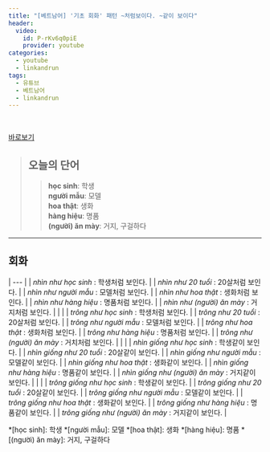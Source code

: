 ```yaml
---
title: "[베트남어] '기초 회화' 패턴 ~처럼보이다. ~같이 보이다"
header:
  video:
    id: P-rKv6q0piE
    provider: youtube
categories:
  - youtube
  - linkandrun
tags:
  - 유튜브
  - 베트남어
  - linkandrun
---
```


<br>

[바로보기](https://www.youtube.com/watch?v=P-rKv6q0piE)

> ## **오늘의 단어**
>> **học sinh**: 학생  
>> **người mẫu**: 모델  
>> **hoa thật**: 생화  
>> **hàng hiệu**: 명품  
>> **(người) ăn mày**: 거지, 구걸하다  
---

## 회화

| --- |
| *nhìn như học sinh* : 학생처럼 보인다. |
| *nhìn như 20 tuổi* : 20살처럼 보인다. |
| *nhìn như người mẫu* : 모델처럼 보인다. |
| *nhìn như hoa thật* : 생화처럼 보인다. |
| *nhìn như hàng hiệu* : 명품처럼 보인다. |
| *nhìn như (người) ăn mày* : 거지처럼 보인다. |
|  |
| *trông như học sinh* : 학생처럼 보인다. |
| *trông như 20 tuổi* : 20살처럼 보인다. |
| *trông như người mẫu* : 모델처럼 보인다. |
| *trông như hoa thật* : 생화처럼 보인다. |
| *trông như hàng hiệu* : 명품처럼 보인다. |
| *trông như (người) ăn mày* : 거치처럼 보인다. |
|  |
| *nhìn giống như học sinh* : 학생같이 보인다. |
| *nhìn giống như 20 tuổi* : 20살같이 보인다. |
| *nhìn giống như người mẫu* : 모델같이 보인다. |
| *nhìn giống như hoa thật* : 생화같이 보인다. |
| *nhìn giống như hàng hiệu* : 명품같이 보인다. |
| *nhìn giống như (người) ăn mày* : 거지같이 보인다. |
|  |
| *trông giống như học sinh* : 학생같이 보인다. |
| *trông giống như 20 tuổi* : 20살같이 보인다. |
| *trông giống như người mẫu* : 모델같이 보인다. |
| *trông giống như hoa thật* : 생화같이 보인다. |
| *trông giống như hàng hiệu* : 명품같이 보인다. |
| *trông giống như (người) ăn mày* : 거지같이 보인다. |


*[học sinh]: 학생
*[người mẫu]: 모델
*[hoa thật]: 생화
*[hàng hiệu]: 명품
*[(người) ăn mày]: 거지, 구걸하다